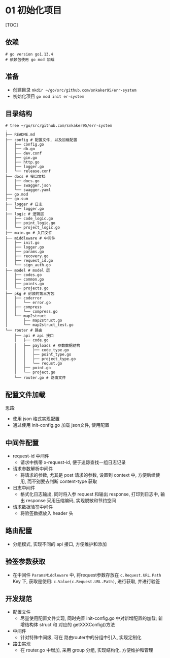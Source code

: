 # 01 初始化项目

[TOC]

## 依赖


```shell
# go version go1.13.4
# 依赖包使用 go mod 加载
```



## 准备

* 创建目录 `mkdir ~/go/src/github.com/snkaker95/err-system`
* 初始化项目 `go mod init er-system`

## 目录结构

```shell
# tree ~/go/src/github.com/snkaker95/err-system
.
├── README.md
├── config # 配置文件, 以及加载配置
│   ├── config.go
│   ├── db.go
│   ├── dev.conf
│   ├── gin.go
│   ├── http.go
│   ├── logger.go
│   └── release.conf
├── docs # 接口文档
│   ├── docs.go
│   ├── swagger.json
│   └── swagger.yaml
├── go.mod
├── go.sum
├── logger # 日志
│   └── logger.go
├── logic # 逻辑层
│   ├── code_logic.go
│   ├── point_logic.go
│   └── project_logic.go
├── main.go # 入口文件
├── middleware # 中间件
│   ├── init.go
│   ├── logger.go
│   ├── params.go
│   ├── recovery.go
│   ├── request_id.go
│   └── sign_auth.go
├── model # model 层
│   ├── codes.go
│   ├── common.go
│   ├── points.go
│   └── projects.go
├── pkg # 封装的第三方包
│   ├── coderror
│   │   └── error.go
│   ├── compress
│   │   └── compress.go
│   └── map2struct
│       ├── map2struct.go
│       └── map2struct_test.go
└── router # 路由
    ├── api # api 接口
    │   ├── code.go
    │   ├── payloads # 参数数据结构
    │   │   ├── code_type.go
    │   │   ├── point_type.go
    │   │   ├── project_type.go
    │   │   └── requst.go
    │   ├── point.go
    │   └── project.go
    └── router.go # 路由文件
```

## 配置文件加载

思路:

*  使用 json 格式实现配置
*  通过使用 init-config.go 加载 json文件, 使用配置



## 中间件配置

* request-id 中间件
  * 请求中携带 x-request-id, 便于追踪查找一组日志记录
* 请求参数解析中间件
  * 将请求的参数, 尤其是 post 请求的参数, 设置到 context 中, 方便后续使用, 而不别要去判断 content-type 获取
* 日志中间件
  * 格式化日志输出, 同时将入参 request 和输出 response, 打印到日志中, 输出 response 采用压缩编码, 实现脱敏和节约空间
* 请求数据验签中间件 
  * 将验签数据放入 header 头

## 路由配置

* 分组模式, 实现不同的 api 接口, 方便维护和添加

  

## 验签参数获取

* 在中间件 `ParamsMiddleware` 中, 将request参数存放在 `c.Request.URL.Path` Key 下, 获取是使用: `c.Value(c.Request.URL.Path)`, 进行获取, 并进行验签

## 开发规范

* 配置文件
  * 尽量使用配置文件实现, 同时完善 init-config.go 中对新增配置的加载; 新增结构体 struct 和 对应的 getXXXConfig()方法
* 中间件
  * 针对特殊中间级, 可在 路由router中的分组中引入, 实现定制化
* 路由实现
  * 在 router.go 中增加, 采用 group 分组, 实现结构化, 方便维护和管理